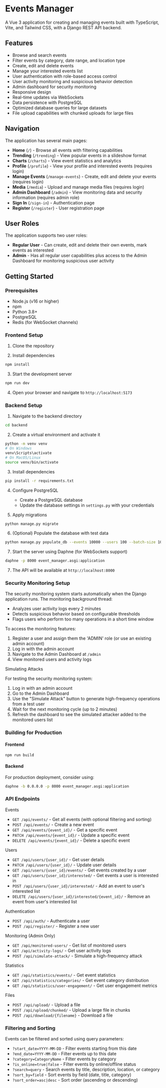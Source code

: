 # Events Manager

A Vue 3 application for creating and managing events built with TypeScript, Vite, and Tailwind CSS, with a Django REST API backend.

## Features

- Browse and search events
- Filter events by category, date range, and location type
- Create, edit and delete events
- Manage your interested events list
- User authentication with role-based access control
- User activity monitoring and suspicious behavior detection
- Admin dashboard for security monitoring
- Responsive design
- Real-time updates via WebSockets
- Data persistence with PostgreSQL
- Optimized database queries for large datasets
- File upload capabilities with chunked uploads for large files

## Navigation

The application has several main pages:

- **Home** (`/`) - Browse all events with filtering capabilities
- **Trending** (`/trending`) - View popular events in a slideshow format
- **Charts** (`/charts`) - View event statistics and analytics
- **Profile** (`/profile`) - View your profile and interested events (requires login)
- **Manage Events** (`/manage-events`) - Create, edit and delete your events (requires login)
- **Media** (`/media`) - Upload and manage media files (requires login)
- **Admin Dashboard** (`/admin`) - View monitoring data and security information (requires admin role)
- **Sign In** (`/sign-in`) - Authentication page
- **Register** (`/register`) - User registration page

## User Roles

The application supports two user roles:

- **Regular User** - Can create, edit and delete their own events, mark events as interested
- **Admin** - Has all regular user capabilities plus access to the Admin Dashboard for monitoring suspicious user activity

## Getting Started

### Prerequisites

- Node.js (v16 or higher)
- npm
- Python 3.8+
- PostgreSQL
- Redis (for WebSocket channels)

### Frontend Setup

1. Clone the repository

2. Install dependencies
```bash
npm install
```
3. Start the development server
```bash
npm run dev
```
4. Open your browser and navigate to ```http://localhost:5173```

### Backend Setup

1. Navigate to the backend directory
```bash
cd backend
```

2. Create a virtual environment and activate it
```bash
python -m venv venv
# On Windows
venv\Scripts\activate
# On MacOS/Linux
source venv/bin/activate
```

3. Install dependencies
```bash
pip install -r requirements.txt
```

4. Configure PostgreSQL
   - Create a PostgreSQL database
   - Update the database settings in ```settings.py``` with your credentials

5. Apply migrations
```bash
python manage.py migrate
```

6. (Optional) Populate the database with test data
```bash
python manage.py populate_db --events 10000 --users 100 --batch-size 1000
```

7. Start the server using Daphne (for WebSockets support)
```bash
daphne -p 8000 event_manager.asgi:application
```

7. The API will be available at ```http://localhost:8000```

### Security Monitoring Setup
The security monitoring system starts automatically when the Django application runs. The monitoring background thread:

- Analyzes user activity logs every 2 minutes
- Detects suspicious behavior based on configurable thresholds
- Flags users who perform too many operations in a short time window

To access the monitoring features:

1. Register a user and assign them the 'ADMIN' role (or use an existing admin account)
2. Log in with the admin account
3. Navigate to the Admin Dashboard at ```/admin```
4. View monitored users and activity logs

Simulating Attacks

For testing the security monitoring system:

1. Log in with an admin account
2. Go to the Admin Dashboard
3. Use the "Simulate Attack" button to generate high-frequency operations from a test user
4. Wait for the next monitoring cycle (up to 2 minutes)
5. Refresh the dashboard to see the simulated attacker added to the monitored users list

### Building for Production

#### Frontend
```bash
npm run build
```

#### Backend
For production deployment, consider using:
```bash
daphne -b 0.0.0.0 -p 8000 event_manager.asgi:application
```

### API Endpoints
Events
- ```GET /api/events/``` - Get all events (with optional filtering and sorting)
- ```POST /api/events/``` - Create a new event
- ```GET /api/events/{event_id}/``` - Get a specific event
- ```PATCH /api/events/{event_id}/``` - Update a specific event
- ```DELETE /api/events/{event_id}/``` - Delete a specific event

Users
- ```GET /api/users/{user_id}/``` - Get user details
- ```PATCH /api/users/{user_id}/``` - Update user details
- ```GET /api/users/{user_id}/events/``` - Get events created by a user
- ```GET /api/users/{user_id}/interested/``` - Get events a user is interested in
- ```POST /api/users/{user_id}/interested/``` - Add an event to user's interested list
- ```DELETE /api/users/{user_id}/interested/{event_id}/``` - Remove an event from user's interested list

Authentication
- ```POST /api/auth/``` - Authenticate a user
- ```POST /api/register/``` - Register a new user

Monitoring (Admin Only)
- ```GET /api/monitored-users/``` - Get list of monitored users
- ```GET /api/activity-logs/``` - Get user activity logs
- ```POST /api/simulate-attack/``` - Simulate a high-frequency attack

Statistics
- ```GET /api/statistics/events/``` - Get event statistics
- ```GET /api/statistics/categories/``` - Get event category distribution
- ```GET /api/statistics/user-engagement/``` - Get user engagement metrics

Files
- ```POST /api/upload/``` - Upload a file
- ```POST /api/upload/chunked/``` - Upload a large file in chunks
- ```POST /api/download/{filename}``` - Download a file

### Filtering and Sorting
Events can be filtered and sorted using query parameters:

- ```?start_date=YYYY-MM-DD``` - Filter events starting from this date
- ```?end_date=YYYY-MM-DD``` - Filter events up to this date
- ```?category=CategoryName``` - Filter events by category
- ```?is_online=true|false``` - Filter events by online/offline status
- ```?search=query``` - Search events by title, description, location, or category
- ```?sort_by=field``` - Sort events by field (date, title, category)
- ```?sort_order=asc|desc``` - Sort order (ascending or descending)
